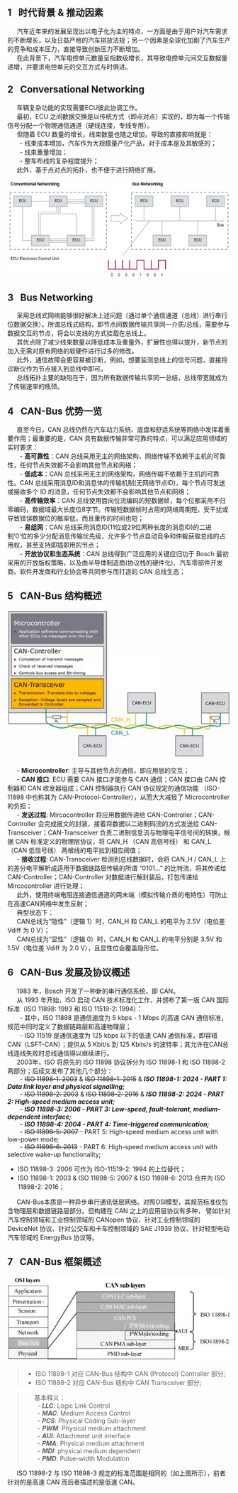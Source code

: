 ## 1 &#8194;时代背景 & 推动因素

&#8194;&#8195;汽车近年来的发展呈现出以电子化为主的特点，一方面是由于用户对汽车需求的不断增长，以及日益严格的汽车排放法规；另一个因素是全球化加剧了汽车生产的竞争和成本压力，直接导致创新压力不断增加。  
&#8194;&#8195;在此背景下，汽车电控单元数量呈指数级增长，其导致电控单元间交互数据量递增，并要求电控单元的交互方式与时俱进。

## 2 &#8194;Conversational Networking

&#8194;&#8195;车辆复杂功能的实现需要ECU彼此协调工作。  
&#8194;&#8195;最初，ECU 之间数据交换是以传统方式（即点对点）实现的，即为每一个传输信号分配一个物理通信通道（硬线连接，专线专用）。  
&#8194;&#8195;但随着 ECU 数量的增长，线束数量也随之增加，导致的直接影响就是：  
&#8194;&#8194;&#8195;- 线束成本增加，汽车作为大规模量产化产品，对于成本是及其敏感的；  
&#8194;&#8194;&#8195;- 线束重量增加；  
&#8194;&#8194;&#8195;- 整车布线的复杂程度提升；  
&#8194;&#8195;此外，基于点对点的拓扑，也不便于进行网络扩展。

![image](https://github.com/ONEOKCAT/Vehicle_Notes/blob/main/INSET/CAN-Bus_Networking.png)

## 3 &#8194;Bus Networking

&#8194;&#8195;采用总线式网络能够很好解决上述问题（通过单个通信通道（总线）进行串行位数据交换）。所谓总线式结构，即节点间数据传输共享同一介质/总线，需要参与数据交互的节点，将会以支线的方式挂载在总线上。  
&#8194;&#8195;其优点除了减少线束数量以降低成本及重量外，扩展性也得以提升，新节点的加入无需对原有网络的软硬件进行过多的修改。  
&#8194;&#8195;此外，通信故障会更容易被诊断，例如，想要监测总线上的信号问题，直接将诊断仪作为节点接入到总线中即可。  
&#8194;&#8195;总线拓扑主要的缺陷在于，因为所有数据传输共享同一总结，总线带宽就成为了传输速率的瓶颈。

## 4 &#8194;CAN-Bus 优势一览

&#8194;&#8195;直至今日，CAN 总线仍然在汽车动力系统、底盘和舒适系统等网络中发挥着重要作用；最重要的是，CAN 具有数据传输非常可靠的特点，可以满足应用领域的实时要求：  
&#8194;&#8194;&#8195;- **高可靠性**：CAN 总线采用无主的网络架构，网络传输不依赖于主机的可靠性，任何节点失效都不会影响其他节点和网络；  
&#8194;&#8194;&#8195;- **低成本**：CAN 总线采用无主的网络架构，网络传输不依赖于主机的可靠性。CAN 总线采用消息ID和消息体的传输机制(无网络节点ID)，每个节点可发送或接收多个 ID 的消息，任何节点失效都不会影响其他节点和网络；  
&#8194;&#8194;&#8195;- **高传输效率**：CAN 总线使用面向位流编码的短数据帧，每个位都采用不归零编码，数据域最大长度位8字节。传输短数据帧时占用的网络周期短，受干扰或导致错误数据位的概率低，而且重传的时间也短；  
&#8194;&#8194;&#8195;- **易组网**：CAN 总线采用消息ID(11位或29位两种长度的消息ID)的二进制‘0’位的多少分配消息传输优先级，允许多个节点自动竞争和仲裁获取总线的占用权，甚至支持即插即用的节点；  
&#8194;&#8194;&#8195;- **开放协议和生态系统**：CAN 总线得到广泛应用的关键应归功于 Bosch 最初采用的开放版权策略，以及由半导体制造商(协议栈的硬件化)、汽车零部件开发商、软件开发商和行业协会等共同参与而打造的 CAN 总线生态；

## 5 &#8194;CAN-Bus 结构概述

![image](https://github.com/ONEOKCAT/Vehicle_Notes/blob/main/INSET/CAN-Bus_CAN%20Structure.png)

&#8194;&#8195;- **Microcontroller**: 主导与其他节点的通信，即应用层的交互；  
&#8194;&#8195;- **CAN 接口**: ECU 需要 CAN 接口才能参与 CAN 通信；CAN 接口由 CAN 控制器和 CAN 收发器组成；CAN 控制器执行 CAN 协议规定的通信功能 （ISO-11898 中也称其为 CAN-Protocol-Controller），从而大大减轻了 Microcontroller 的负担；  
&#8194;&#8195;- **发送过程**: Mircocontroller 将应用数据传递给 CAN-Controller；CAN-Controller 会完成报文的封装，接着将数据以二进制码流的方式发送给 CAN-Transceiver；CAN-Transceiver 负责二进制信息流与物理电平信号间的转换，根据 CAN 标准定义的物理层协议，将 CAN_H （CAN 高信号线） 和 CAN_L （CAN 低信号线） 两根线的电平拉到相应阈值；   
&#8194;&#8195;- **接收过程**: CAN-Transceiver 检测到总线数据时，会将 CAN_H / CAN_L 上的差分电平解析成适用于数据链路层传输的所谓 “0101...” 的比特流，将其传递给 CAN-Controller；CAN-Controller 对数据进行解封装后，打包传递给 Mircocontroller 进行处理；  
&#8194;&#8195;此外，使用终端电阻连接通信通道的两末端（模拟传输介质的电特性）可防止在高速CAN网络中发生反射；  
&#8194;&#8195;典型状态下：  
&#8194;&#8195;CAN总线为“隐性”（逻辑 1）时，CAN_H 和 CAN_L 的电平为 2.5V（电位差 Vdiff 为 0 V）；  
&#8194;&#8195;CAN总线为“显性”（逻辑 0）时，CAN_H 和 CAN_L 的电平分别是 3.5V 和 1.5V（电位差 Vdiff 为 2.0 V），且显性位会覆盖隐形位。


## 6 &#8194;CAN-Bus 发展及协议概述

&#8194;&#8195;1983 年，Bosch 开发了一种新的串行通信系统，即 CAN。  
&#8194;&#8195;从 1993 年开始，ISO 启动 CAN 技术标准化工作，并颁布了第一版 CAN 国际标准（ISO 11898: 1993 和 ISO 11519-2: 1994）：  
&#8194;&#8194;&#8195;- 其中，ISO 11898 是通信速度为 5 kbps - 1 Mbps 的高速 CAN 通信标准，规范中同时定义了数据链路层和高速物理层；  
&#8194;&#8194;&#8195;- ISO 11519 是通信速度为 125 kbps 以下的低速 CAN 通信标准，即容错 CAN（LSFT-CAN）；提供从 5 Kbit/s 到 125 Kbits/s 的波特率；其允许在CAN总线连线失败时总线通信得以继续进行。  
&#8194;&#8195;2003年，ISO 将原先的 ISO 11898 协议拆分为 ISO 11898-1 和 ISO 11898-2 两部分；后续又发布了其他几个部分：  
&#8194;&#8194;&#8195;- ~~ISO 11898-1: 2003~~ & ~~ISO 11898-1: 2015~~ & ***ISO 11898-1: 2024 - PART 1: Data link layer and physical signalling;***   
&#8194;&#8194;&#8195;- ~~ISO 11898-2: 2003~~ & ~~ISO 11898-2: 2016~~ & ***ISO 11898-2: 2024 - PART 2: High-speed medium access unit;***  
&#8194;&#8194;&#8195;- ***ISO 11898-3: 2006 - PART 3: Low-speed, fault-tolerant, medium-dependent interface;***  
&#8194;&#8194;&#8195;- ***ISO 11898-4: 2004 - PART 4: Time-triggered communication;***  
&#8194;&#8194;&#8195;- ~~ISO 11898-5: 2007~~ - PART 5: High-speed medium access unit with low-power mode;  
&#8194;&#8194;&#8195;- ~~ISO 11898-6: 2013~~ - PART 6: High-speed medium access unit with selective wake-up functionality;  
* ISO 11898-3: 2006 可作为 ISO-11519-2: 1994 的上位替代；  
* ISO 11898-1: 2003 & ISO 11898-5: 2007 & ISO 11898-6: 2013 合并为 ISO 11898-2: 2016；

&#8194;&#8195;CAN-Bus本质是一种异步串行通讯低层网络。对照OSI模型，其规范标准仅包含物理层和数据链路层部分。但构建在 CAN 之上的应用层协议有多种， 譬如针对汽车控制领域和工业控制领域的 CANopen 协议、针对工业控制领域的 DeviceNet 协议、针对公交车和卡车控制领域的 SAE J1939 协议、针对轻型电动汽车领域的 EnergyBus 协议等。

## 7 &#8194;CAN-Bus 框架概述

![image](https://github.com/ONEOKCAT/Vehicle_Notes/blob/main/INSET/CAN-Bus_the%20relationship%20between%20the%20OSI%20layers%20and%20the%20CAN%20sub-layers.png)

>* ISO 11898-1 对应 CAN-Bus 结构中 CAN (Protocol) Controller 部分;
>* ISO 11898-2 对应 CAN-Bus 结构中 CAN Transceiver 部分;

>&#8194;&#8195;基本释义：  
&#8194;&#8194;&#8195;- ***LLC***: Logic Link Control  
&#8194;&#8194;&#8195;- ***MAC***: Medium Access Control   
&#8194;&#8194;&#8195;- ***PCS***: Physical Coding Sub-layer   
&#8194;&#8194;&#8195;- ***PWM***: Physical medium attachment  
&#8194;&#8194;&#8195;- ***AUI***: Attachment unit interface  
&#8194;&#8194;&#8195;- ***PMA***: Physical medium attachment  
&#8194;&#8194;&#8195;- ***MDI***: physical medium dependent  
&#8194;&#8194;&#8195;- ***PMD***: Pulse-width Modulation

&#8194;&#8195;ISO 11898-2 与 ISO 11898-3 规定的标准范围是相同的（如上图所示），前者针对的是高速 CAN 而后者描述的是低速 CAN。




